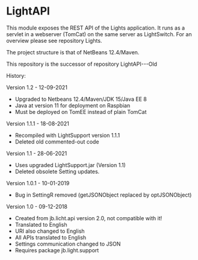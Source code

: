 # LightAPI

This module exposes the REST API of the Lights application. It runs as a servlet in a webserver (TomCat) on the same server as LightSwitch.
For an overview please see repository Lights.

The project structure is that of NetBeans 12.4/Maven.

This repository is the successor of repository LightAPI---Old

History:

Version 1.2 - 12-09-2021
 - Upgraded to Netbeans 12.4/Maven/JDK 15/Java EE 8
 - Java at version 11 for deployment on Raspbian
 - Must be deployed on TomEE instead of plain TomCat

Version 1.1.1 - 18-08-2021
 - Recompiled with LightSupport version 1.1.1
 - Deleted old commented-out code

Version 1.1 - 28-06-2021
 - Uses upgraded LightSupport.jar (Version 1.1)
 - Deleted obsolete Setting updates. 

Version 1.0.1 - 10-01-2019
 - Bug in SettingR removed (getJSONObject replaced by optJSONObject)

Version 1.0 - 09-12-2018
 - Created from jb.licht.api version 2.0, not compatible with it!
 - Translated to English
 - URI also changed to English
 - All APIs translated to English
 - Settings communication changed to JSON
 - Requires package jb.light.support
